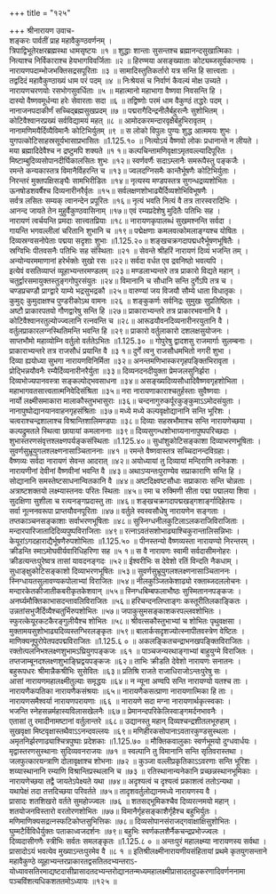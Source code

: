 +++
title = "१२५"

+++
श्रीनारायण उवाच-  
शङ्करः पार्वतीं प्राह महावैकुण्ठवर्णनम् ।  
त्रिपाद्विभूतेरक्षरब्रह्मस्था धामसृष्टयः ॥१ ॥
शुद्धाः शान्ताः सुसन्तश्च ब्रह्मानन्दसुखात्मिकाः ।  
नित्याश्च निर्विकाराश्च हेयभागविवर्जिताः ॥२ ॥
हिरण्मया असङ्ख्याताः कोट्यब्जसूर्यकान्तयः ।  
नारायणपदाम्भोजभक्तिसद्रसपूरिताः ॥३ ॥
सामादिस्तुतिकर्तारो यत्र सन्ति हि सात्त्वताः ।  
तद्वदिदं महावैकुण्ठाख्यं धाम परं पदम् ॥४ ॥
निःश्रेयसं च निर्वाणं कैवल्यं मोक्ष उच्यते ।  
नारायणचरणयोः रसभोगसुवर्धिताः ॥५ ॥
महात्मानो महाभागा वैष्णवा निवसन्ति हि ।  
दास्यो वैष्णवमूर्धन्या हरेः सेवारताः सदा ॥६ ॥
तद्विष्णोः परमं धाम वैकुण्ठं तद्धरेः पदम् ।  
नानाजनपदाकीर्णं सच्चिद्ब्रह्मसुखप्रदम् ॥७ ॥
पद्मरागैदिन्द्रनीलैर्बहुरत्नैः सुशोभितम् ।  
कोटिवैश्वानरप्रख्यं सर्वविद्यामयं महत् ॥८ ॥
आमोदकरमन्दारवृक्षैर्बहुभिरावृतम् ।  
नानामणिमयैर्दिव्यैविमानैः कोटिभिर्युतम् ॥९ ॥
स लोको विपुलः पुण्यः शुद्ध आत्ममयः शुभः ।  
युगपत्कोटिसाहस्रसूर्यभासाप्रभासितः ॥1.125.१० ॥
नित्योऽयं वैष्णवो लोकः प्रधानान्ते न लीयते ।  
मया ब्रह्मादिदेवैश्च न द्रष्टुमपि शक्यते ॥१ १॥
कल्पचिन्तामणिवृक्षाऽमृतवल्ल्यादिपूरितः ।  
मिष्टाम्बुदिव्यसोपानदीर्घिकालसितः शुभः ॥१२॥
स्वर्णवर्णैः सदाऽम्लानैः समरूपैस्तु पङ्कजैः ।  
रमन्ते कन्यकास्तत्र विमानैर्विहरन्ति च ॥१३॥
ज्वलदग्निसमैः कान्तैर्भूषणैः कोटिभिर्युताः ।  
निरन्तरं मुक्तपक्षिसङ्घैः सामभिरीडितः ॥१४॥
नृत्यस्य मण्डपस्तत्र सुगन्धद्रव्यशोभितः ।  
ऊनषोडशवर्षैश्च दिव्यनारीनरैर्वृतः ॥१५॥
सर्वलक्षणशोभाढ्यैर्दिव्यशोभिविभूषणैः ।  
सर्वत्र लसितः सम्यक् त्वानन्देन प्रपूरितः ॥१६॥
नृत्यं भवति नित्यं वै तत्र तारस्वरादिभिः ।  
आनन्द जायते तेन मुहुर्वैकुण्ठवासिनाम् ॥१७॥
एवं रम्यप्रदेशेषु मुदितैः पतिभिः सह ।  
नारायणं त्वर्चयन्ति प्रमदाः सात्त्वतप्रियाः ॥१८॥
नारायणकृपालब्धं सुखमश्नन्ति सर्वदा ।  
गायन्ति भगवल्लीलां चरितानि शुभानि च ॥१९॥
पद्मेक्षणाः कमलवत्कोमलाङ्ग्यश्च योषितः ।  
दिव्यस्रग्वसनोपेताः पद्मया सदृशाः शुभाः ॥1.125.२०॥
शङ्खचक्रगदापद्मधरैर्भूषणभूषितैः ।  
स्रग्विभिः पीतवसनैः पतिभिः सह संस्थिताः ॥२१ ॥
सेवन्ते श्रीहरिं नारायणं दिव्यं भजन्ति तम् ।  
अन्योन्यरममाणानां हरेर्भक्तेः सुखो रसः ॥२२॥
सर्वदा वर्धत एव द्रवनिष्ठो भवत्यपि ।  
इत्येवं वसतिव्याप्तं व्यूहाभ्यन्तरमण्डलम् ॥२३॥
मण्डलाभ्यन्तरे तत्र प्राकारो विद्यते महान् ।  
चतुर्द्वारसमायुक्तस्तुङ्गगोपुरसंयुतः ॥२४॥
विमानानि च सौधानि सन्ति दुर्गेऽपि तत्र च ।  
चण्डप्रचण्डौ प्राग्द्वारे याम्ये भद्रसुभद्रकौ ॥२५॥
वारुण्यां जय विजयौ सौम्ये धाता विधातृकः ।  
कुमुद्ः कुमुदाक्षश्च पुण्डरीकोऽथ वामनः ॥२६ ॥
शङ्कुकर्णः सर्वनिद्रः सुमुखः सुप्रतिष्ठितः ।  
अष्टौ प्राकारपतयो गौणद्वारेषु सन्ति हि ॥२७॥
प्राकाराभ्यन्तरे तत्र प्राकारभवनानि वै ।  
कोटिवैश्वानरतुल्योज्ज्वलानि रत्नवन्ति च ॥२८॥
आरूढयौवनदिव्यनारीनरयुतानि वै ।  
वर्तुलप्राकारलग्नस्थितिमन्ति भवन्ति हि ॥२९॥
प्राकारो वर्तुलाकारो दशलक्षसुयोजनः ।  
साप्तभौमो महाव्योम्नि वर्तुलो वर्ततेऽभितः ॥1.125.३० ॥
गोपुरेषु द्वादशसु राजमार्गाः सुलम्बनाः ।  
प्राकाराभ्यन्तरे तत्र राजसौधं प्रयान्ति वै ॥३ १॥
दुर्गे त्वनु राजसौधमभितो नगरी शुभा ।  
दिव्या ह्ययोध्या सुभगा नारायणविनिर्मिता ॥३२॥
अनन्तमणिभास्करगृहपङ्क्तिभिरावृता ।  
प्रोद्भिन्नयौवनैः रम्यैर्दिव्यनारीनरैर्युता ॥३३॥
दिव्यनदनदीयुक्ता प्रेमजलसुनिर्झरा ।  
दिव्यभोज्यपानवस्त्रा सङ्कल्पोद्भवसाधना ॥३४॥
असङ्ख्यदिव्यसौधादिवैष्णवगृहशोभिता ।  
महाभागवतसात्त्वतात्मनिवेदिसंश्रिता ॥३५॥
नरा नारायणाकाराश्चतुर्हस्ताः सुवैष्णवाः ।  
नार्यो लक्ष्मीसमाकारा मालाकौस्तुभभासुराः ॥३६॥
चन्दनागुरुकर्पूरकुङ्कुमाऽऽमोदसंयुताः ।  
नानापुष्पोद्यानयानवाहनगृहसंश्रिताः ॥३७॥
मध्ये मध्ये कल्पवृक्षोद्यानानि सन्ति भूरिशः ।  
चत्वराश्चन्द्रशालाश्च विश्रान्तिशालिमण्डपाः ॥३८॥
दिव्याः सहस्रभौमाश्च सन्ति नारायणेच्छया ।  
कल्पद्रुमतले स्थित्वा छायायां कमलाननाः ॥३९॥
दिव्यसुगन्धशोभाग्र्यनानापुष्पपरिच्छदाः ।  
शुभास्तरणसंवृत्तश्लक्ष्णपर्यङ्कसंस्थिताः ॥1.125.४०॥
सुधांशुकोटिसङ्काशा दिव्याभरणभूषिताः ।  
सुवर्णसुभ्रूयुगलश्लक्ष्णनासाञ्चिताननाः ॥४१ ॥
रमन्ते वैष्णवास्तत्र सच्चिदानन्दविग्रहाः।  
वैष्णव्यः सर्वदा नारायणं सेवन्त आदरात् ॥४२॥
अयोध्यायां तु दिव्यायां मन्दिराणि त्वनेकशः ।  
नारायणीनां देवीनां वैष्णवीनां भवन्ति वै ॥४३॥
अथाऽप्यन्तःपुराण्येव सप्राकाराणि सन्ति हि ।  
सोद्यानानि समस्तेष्टसाधनान्वितकानि वै ॥४४॥
अष्टदिक्ष्वष्टसौधाः सप्राकाराः सन्ति चोन्नताः ।  
अत्राष्टशक्तयो लक्ष्म्यास्तनवः परितः स्थिताः ॥४५॥
रमा च रुक्मिणी सीता पद्मा पद्मालया शिवा ।  
सुदक्षिणा सुशीला च रत्यनङ्गप्रदास्तु ताः ॥४६॥
शङ्खचक्रगदापद्मखड्गशार्ङ्गादिहेतयः ।  
सर्वा नूत्ननवरूपा प्राप्तयौवनपूरिताः ॥४७॥
वर्तुले स्वस्वसौधेषु नारायणेन सङ्गताः ।  
तप्तकाञ्चनसङ्काशाः सर्वाभरणभूषिताः ॥४८॥
सुस्निग्धनीलकुटिलाऽलकराजिविराजिताः ।  
मन्दारपारिजातादिदिव्यपुष्पविराजिताः ॥४९॥
रत्नाऽवतंसशोभाढ्याश्चिकुरान्तालिसन्निभाः ।  
केयूरांऽगदहाराद्यैर्भूषणैरुपशोभिताः ॥1.125.५० ॥
पीनस्तन्यो वैष्णव्यस्ता नारायण्यो निरन्तरम् ।  
क्रीडन्ति स्माऽमोघवीर्यवारिधिहरिणा सह ॥५ १॥
स वै नारायणः स्वामी सर्वदासीमनोहरः ।  
क्रीडत्यन्तःपुरेष्वत्र तासां यावदनङ्गदः ॥५२॥
ईश्वरीभिः स देवेशो रतिं विन्दति नैकधाम् ।  
सुधाङ्क्षुकोटिसङ्काशो दिव्याभरणभूषितः ॥५३॥
सुवर्णसुभ्रूयुगलश्लक्ष्णनासाञ्चिताननः ।  
स्निग्धायतसुलावण्यकपोलाभ्यां विराजितः ॥५४॥
नीलकुञ्जितकेशाढ्यो रक्ताब्जदललोचनः ।  
मन्दारकेतकीजातीकबरीकृतकेशवान् ॥५५॥
स्निग्धबिम्बफलाभौष्ठः सुस्मिताननपङ्कजः ।  
अनर्घ्यमौक्तिकाभासदन्तावलिविराजितः ॥५६॥
हरिचन्दनलिप्ताङ्गः कस्तूरीतिलकाङ्कितः ।  
उन्नतांसभुजैर्दिव्यैश्चतुर्भिरुपशोभितः ॥५७॥
जपाकुसुमसङ्काशकरपल्लवशोभितः ।  
स्फुरत्केयूरकटकैरङ्गुलीयैश्च शोभितः ॥५८॥
श्रीवत्सकौस्तुभाभ्यां च शोभितः पृथुवक्षसा ।  
मुक्तामयसुशोभाढ्यदिव्यस्तग्भिरलङ्कृतः ॥५९॥
बालार्कसदृशज्योत्स्नापीतवस्त्रेण वेष्टितः ।  
माणिक्यनूपुरोपेतपदपद्मविराजितः ॥1.125.६ ० ॥
अकलङ्कितचन्द्राभनखपङ्क्तिविराजितः ।  
रक्तोत्पलनिभश्लक्ष्णशुभामऽघ्रियुगपङ्कजः ॥६१ ॥
पाञ्चजन्यरथाङ्गाभ्यां बाहुयुग्मे विराजितः ।  
तप्तजाम्बूनदश्लक्ष्णशुभाङ्घ्रिद्वयपङ्कजः ॥६२॥
ताभिः क्रीडति देवेशो नारायणः सनातनः ।  
बहुरूपधरः श्रीमान्नैकश्रीभिः सुसेवितः ॥६३॥
प्रतिश्रि राजते राजाधिराजोऽन्तःपुरेषु सः ।  
आसां नारायणमहालक्ष्मीतुल्याः समृद्धयः ॥६४॥
न न्यूना अण्वपि सन्ति नारायण्यो यतश्च ताः ।  
नारायणैकपतिका नारायणैकसंश्रयाः ॥६५॥
नारायणैकसत्प्राणा नारायणात्मिका हि ताः ।  
नारायणसमैश्वर्या नारायणपरायणाः ॥६६ ॥
नारायणे सदा मग्ना नारायणार्थकृत्स्वकाः ।  
भजन्ति स्नेहसन्नर्महास्यविलासखेलनैः ॥६७॥
प्रेमानन्दपरिकेलिस्वाङ्गमर्दनभावनैः ।  
एतासां तु रमादीनामष्टानां वर्तुलान्तरे ॥६८॥
उद्यानस्तु महान् दिव्यश्चन्द्रशीतलभूरुहाम् ।  
सुखवृक्षा मिष्टवृक्षास्तथैवाऽऽनन्दवल्लयः ॥६९॥
मणिहीरकसोपानाऽवतारकुण्डसुस्थलाः ।  
अमृतनिर्झरणाढ्याश्चित्रपुष्पाः प्रदेशकाः ॥1.125.७० ॥
मौक्तिकवालुकाः स्वर्णभूमयो दुग्धवार्धयः ।  
मृद्वास्तरणसुस्थानाः सुदिव्यवनराजयः ॥७१ ॥
स्वल्पानि तु विमानानि सन्ति सृतिवरास्तथा ।  
जलफुत्कारयन्त्राणि दोलावृक्षाश्च शोभनाः ॥७२ ॥
कुञ्जा वल्लीप्रकृतिकाऽऽवरणाः सन्ति भूरिशः ।  
शय्यास्थानानि रम्याणि विश्रान्तिप्रस्थलानि च ॥७३ ॥
रतिस्थानान्यनेकानि प्रच्छन्नस्थानभूमिकाः ।  
नारायणेच्छया तद्वै जायतेऽपेक्ष्यते यथा ॥७४॥
अदृश्यत्वं च दृश्यत्वं प्रकाशत्वं ततोऽन्यथा ।  
यथापेक्षं तदा तत्तदिच्छया परिवर्तते ॥७५॥
तादृशवर्तुलोद्यानमध्ये नारायणस्य वै ।  
प्रासादः शतशिखरो वर्तते सुमहोज्ज्वलः ॥७६ ॥
शतसद्भूमिकश्चैव दिव्यरत्नमयो महान् ।  
शतयोजनविस्तारो वरतोरणशोभितः ॥७७॥
विमानैर्गृहसङ्काशैर्गृहैश्च बहुभिर्युतः ।  
मणिमाणिक्यसद्रत्नस्फटिकोप्तसुभित्तिकः ॥७८॥
दिव्यसोपानसंराजद्गवाक्षाक्षिसुशोभितः ।  
घुम्मटैर्विविधैर्युक्तः पताकाध्वजदर्शनः ॥७९॥
बहुभिः स्वर्णकलशैर्नैकचन्द्रप्रभोज्ज्वलः ।  
दिव्यदासीगणैः स्त्रीभिः सर्वतः समलङ्कृतः ॥1.125.८ ० ॥
अन्तःपुरं महालक्ष्म्या नारायणस्य सर्वथा ।  
प्रासादोऽयं भवत्येव मुख्याऽन्तःपुरमेव वै ॥८ १ ॥
इतिश्रीलक्ष्मीनारायणीयसंहितायां प्रथमे कृतयुगसन्ताने महावैकुण्ठे व्यूहाभ्यन्तरप्राकारतद्वसतितदभ्यन्तराऽ-  
योध्यावसतिरमाद्यष्टदासीप्रासादतदभ्यन्तरोद्यानतन्मध्यमहालक्ष्मीप्रासादतदुपकरणादिवर्णननामा पञ्चविंशत्यधिकशततमोऽध्यायः ॥१२५ ॥
    
